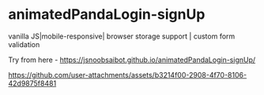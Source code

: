 # animatedPandaLogin-signUp

vanilla JS|mobile-responsive| browser storage support | custom form validation


Try from here -  https://jsnoobsaibot.github.io/animatedPandaLogin-signUp/

https://github.com/user-attachments/assets/b3214f00-2908-4f70-8106-42d9875f8481

